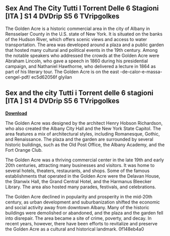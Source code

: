 ## Sex And The City Tutti I Torrent Delle 6 Stagioni [ITA ] S1 4 DVDrip S5 6 TVripgolkes

  
The Golden Acre is a historic commercial area in the city of Albany in Rensselaer County in the U.S. state of New York. It is situated on the banks of the Hudson River, which offers scenic views and access to water transportation. The area was developed around a plaza and a public garden that hosted many cultural and political events in the 19th century. Among the notable speakers who addressed the crowds at the Golden Acre were Abraham Lincoln, who gave a speech in 1860 during his presidential campaign, and Nathaniel Hawthorne, who delivered a lecture in 1864 as part of his literary tour. The Golden Acre is on the east -de-calor-e-massa-cengel-pdf/ ec5d62056f glyilan
 
## Sex and the city Tutti i Torrent delle 6 stagioni [ITA ] S1 4 DVDrip S5 6 TVripgolkes


[**Download**](https://www.google.com/url?q=https%3A%2F%2Fbltlly.com%2F2tKFeD&sa=D&sntz=1&usg=AOvVaw1Jh-J6zLh91jG2h4AX2GiM)

  
The Golden Acre was designed by the architect Henry Hobson Richardson, who also created the Albany City Hall and the New York State Capitol. The area features a mix of architectural styles, including Romanesque, Gothic, and Renaissance. The plaza and the garden are surrounded by several historic buildings, such as the Old Post Office, the Albany Academy, and the Fort Orange Club.
  
The Golden Acre was a thriving commercial center in the late 19th and early 20th centuries, attracting many businesses and visitors. It was home to several hotels, theaters, restaurants, and shops. Some of the famous establishments that operated in the Golden Acre were the Delavan House, the Stanwix Hall, the Grand Central Hotel, and the Harmanus Bleecker Library. The area also hosted many parades, festivals, and celebrations.
  
The Golden Acre declined in popularity and prosperity in the mid-20th century, as urban development and suburbanization shifted the economic and social activity away from downtown Albany. Many of the historic buildings were demolished or abandoned, and the plaza and the garden fell into disrepair. The area became a site of crime, poverty, and decay. In recent years, however, there have been efforts to revitalize and preserve the Golden Acre as a cultural and historical landmark.
 0f148eb4a0
